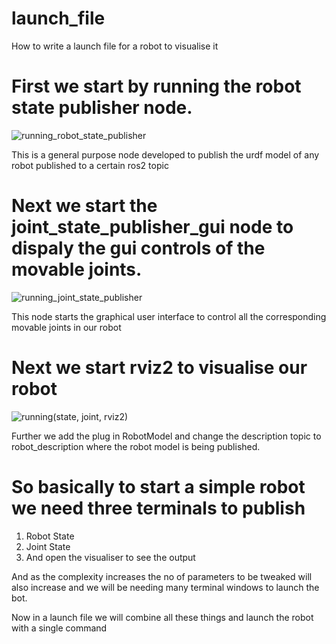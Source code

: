 # launch_file
How to write a launch file for a robot to visualise it 


# First we start by running the robot state publisher node.

![running_robot_state_publisher](https://github.com/kmlingaudhaya/launch_file/assets/134930329/ce51ea36-e065-41e8-b3bc-fb2e343985c9)

This is a general purpose node developed to publish the urdf model of any robot published to a certain ros2 topic

# Next we start the joint_state_publisher_gui node to dispaly the gui controls of the movable joints.

![running_joint_state_publisher](https://github.com/kmlingaudhaya/launch_file/assets/134930329/4c1a23af-35e5-4822-be6e-d434a720b58a)


This node starts the graphical user interface to control all the corresponding movable joints in our robot

# Next we start rviz2 to visualise our robot

![running(state, joint, rviz2)](https://github.com/kmlingaudhaya/launch_file/assets/134930329/48ac19b4-6ceb-4b3d-b803-8b1ee8096c12)

Further we add the plug in RobotModel and change the description topic to robot_description where the robot model is being published.


# So basically to start a simple robot we need three terminals to publish
 1) Robot State
 2) Joint State
 3) And open the visualiser to see the output

And as the complexity increases the no of parameters to be tweaked will also increase and we will be needing many terminal windows to launch the bot.

Now in a launch file we will combine all these things and launch the robot with a single command
